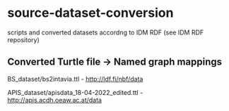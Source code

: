 # source-dataset-conversion
scripts and converted datasets accordng to IDM RDF (see IDM RDF repository)

## Converted Turtle file -> Named graph mappings

BS_dataset/bs2intavia.ttl - http://ldf.fi/nbf/data

APIS_dataset/apisdata_18-04-2022_edited.ttl - http://apis.acdh.oeaw.ac.at/data

